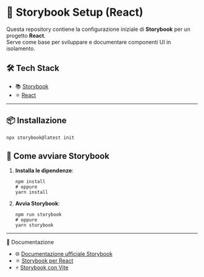 # 📖 Storybook Setup (React)

Questa repository contiene la configurazione iniziale di **Storybook** per un progetto **React**.  
Serve come base per sviluppare e documentare componenti UI in isolamento.

## 🛠️ Tech Stack

- 📚 [Storybook](https://storybook.js.org/)
- ⚛️ [React](https://reactjs.org/)

---

## 📦 Installazione

```
npx storybook@latest init
```

## 🚀 Come avviare Storybook

1. **Installa le dipendenze**:

   ```
   npm install
   # oppure
   yarn install
   ```

2. **Avvia Storybook**:

   ```
   npm run storybook
   # oppure
   yarn storybook
   ```
---

📘 Documentazione

- 🌐 [Documentazione ufficiale Storybook](https://storybook.js.org/docs)
- ⚛️ [Storybook per React](https://storybook.js.org/docs/react/get-started/introduction)
- ⚡ [Storybook con Vite](https://storybook.js.org/docs/react/builders/vite)


